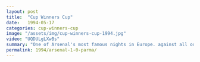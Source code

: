 ```yaml
---
layout: post
title:  "Cup Winners Cup"
date:   1994-05-17
categories: cup-winners-cup
image: "/assets/img/cup-winners-cup-1994.jpg"
video: "UQDULgLXwBs"
summary: "One of Arsenal's most famous nights in Europe. against all odds Arsenal Beat Parma 1-0 thanks to Alan Smith's  fabulous volley"
permalink: 1994/arsenal-1-0-parma/
---
```

